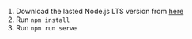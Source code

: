 1. Download the lasted Node.js LTS version from [here](https://nodejs.org/en/)
2. Run `npm install`
3. Run `npm run serve`